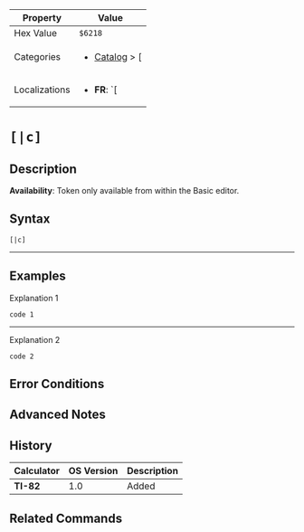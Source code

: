 | Property      | Value |
|---------------|-------|
| Hex Value     | `$6218`|
| Categories    | <ul><li>[Catalog](<../categories/Catalog.md>) > [[](<../categories/Catalog.md#[>)</li></ul> |
| Localizations | <ul><li><b>FR</b>: `[|c]`</li></ul> |

# `[|c]`

## Description



<b>Availability</b>: Token only available from within the Basic editor.

## Syntax
`[|c]`

<hr>

## Examples

Explanation 1
```ti-basic
code 1
```
---
Explanation 2
```ti-basic
code 2
```

## Error Conditions


## Advanced Notes


## History
| Calculator | OS Version | Description |
|------------|------------|-------------|
| <b>TI-82</b> | 1.0 | Added

## Related Commands

    